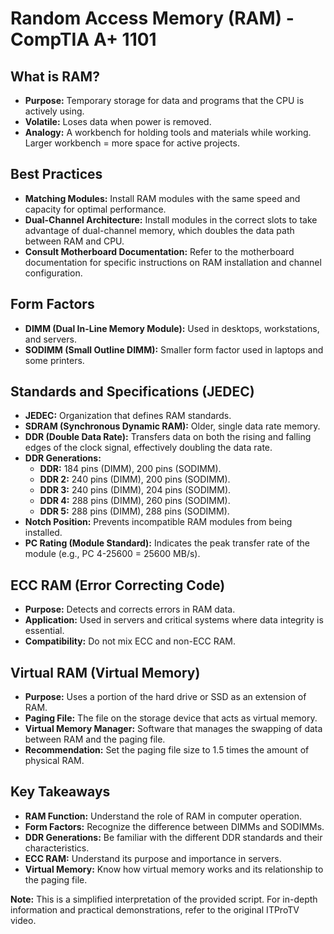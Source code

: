 # Random Access Memory (RAM) - CompTIA A+ 1101

## What is RAM?
* **Purpose:** Temporary storage for data and programs that the CPU is actively using.
* **Volatile:** Loses data when power is removed.
* **Analogy:**  A workbench for holding tools and materials while working. Larger workbench = more space for active projects.

## Best Practices
* **Matching Modules:** Install RAM modules with the same speed and capacity for optimal performance.
* **Dual-Channel Architecture:** Install modules in the correct slots to take advantage of dual-channel memory, which doubles the data path between RAM and CPU.
* **Consult Motherboard Documentation:**  Refer to the motherboard documentation for specific instructions on RAM installation and channel configuration.

## Form Factors
* **DIMM (Dual In-Line Memory Module):** Used in desktops, workstations, and servers.
* **SODIMM (Small Outline DIMM):** Smaller form factor used in laptops and some printers.

## Standards and Specifications (JEDEC)
* **JEDEC:**  Organization that defines RAM standards.
* **SDRAM (Synchronous Dynamic RAM):**  Older, single data rate memory.
* **DDR (Double Data Rate):**  Transfers data on both the rising and falling edges of the clock signal, effectively doubling the data rate.
* **DDR Generations:**
    * **DDR:** 184 pins (DIMM), 200 pins (SODIMM).
    * **DDR 2:** 240 pins (DIMM), 200 pins (SODIMM).
    * **DDR 3:** 240 pins (DIMM), 204 pins (SODIMM).
    * **DDR 4:** 288 pins (DIMM), 260 pins (SODIMM).
    * **DDR 5:** 288 pins (DIMM), 288 pins (SODIMM).
* **Notch Position:**  Prevents incompatible RAM modules from being installed.
* **PC Rating (Module Standard):** Indicates the peak transfer rate of the module (e.g., PC 4-25600 = 25600 MB/s).

## ECC RAM (Error Correcting Code)
* **Purpose:** Detects and corrects errors in RAM data.
* **Application:**  Used in servers and critical systems where data integrity is essential.
* **Compatibility:**  Do not mix ECC and non-ECC RAM.

## Virtual RAM (Virtual Memory)
* **Purpose:** Uses a portion of the hard drive or SSD as an extension of RAM.
* **Paging File:**  The file on the storage device that acts as virtual memory.
* **Virtual Memory Manager:**  Software that manages the swapping of data between RAM and the paging file.
* **Recommendation:**  Set the paging file size to 1.5 times the amount of physical RAM.

## Key Takeaways
* **RAM Function:** Understand the role of RAM in computer operation.
* **Form Factors:**  Recognize the difference between DIMMs and SODIMMs.
* **DDR Generations:** Be familiar with the different DDR standards and their characteristics.
* **ECC RAM:**  Understand its purpose and importance in servers.
* **Virtual Memory:**  Know how virtual memory works and its relationship to the paging file.

**Note:** This is a simplified interpretation of the provided script. For in-depth information and practical demonstrations, refer to the original ITProTV video.